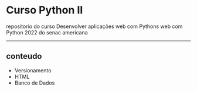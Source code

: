 # Curso Python II
repositorio do curso
Desenvolver aplicações web com Pythons web com Python 2022 do senac americana 

---

## conteudo
- Versionamento
- HTML
- Banco de Dados
